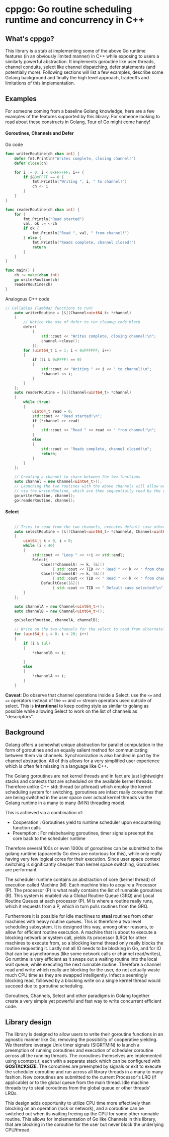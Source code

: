 # cppgo: Go routine scheduling runtime and concurrency in C++

## What's cppgo?

This library is a stab at implementing some of the above Go runtime features (in an obviously limited manner) in C++ while exposing to users a similarly powerful
abstraction. It implements goroutine like user threads, channel conduits, select like channel dispatching, defer statements (and potentially more). Following sections will
list a few examples, describe some Golang background and finally the high level approach, tradeoffs and limitations of this implementation.

## Examples

For someone coming from a baseline Golang knowledge, here are a few examples of the features supported by this library. For someone looking to read about these constructs in Golang,
[Tour of Go](https://tour.golang.org/) might come handy!

#### Goroutines, Channels and Defer

Go code
```go
func writerRoutine(ch chan int) {
	defer fmt.Println("Writes complete, closing channel!")
	defer close(ch)

	for i := 0; i < 0xFFFFFF; i++ {
		if i&0xFFFF == 0 {
			fmt.Println("Writing ", i, " to channel!")
			ch <- i
		}
	}
}

func readerRoutine(ch chan int) {
	for {
		fmt.Println("Read started")
		val, ok := <-ch
		if ok {
			fmt.Println("Read ", val, " from channel!")
		} else {
			fmt.Println("Reads complete, channel closed!")
			return
		}
	}
}

func main() {
	ch := make(chan int)
	go writerRoutine(ch)
	readerRoutine(ch)
}

```

Analogous C++ code
```cpp
// Callables (lambda/ functions to run)
    auto writerRoutine = [&](Channel<uint64_t> *channel)
    {
        // Notice the use of defer to run cleanup code block
        defer(
            {
                std::cout << "Writes complete, closing channel!\n";
                channel->close();
            });
        for (uint64_t i = 1; i < 0xFFFFFF; i++)
        {
            if ((i & 0xFFFF) == 0)
            {
                std::cout << "Writing " << i << " to channel!\n";
                *channel << i;
            }
        }
    };
    auto readerRoutine = [&](Channel<uint64_t> *channel)
    {
        while (true)
        {
            uint64_t read = 0;
            std::cout << "Read started!\n";
            if (*channel >> read)
            {
                std::cout << "Read " << read << " from channel!\n";
            }
            else
            {
                std::cout << "Reads complete, channel closed!\n";
                return;
            }
        }
    };

    // Creating a channel to share between the two functions
    auto channel = new Channel<uint64_t>();
    // Launching the two routines with the above channels will allow writes to happen on the channel
    // via the writerRoutine, which are then sequentially read by the readerRoutine and printed
    go(writerRoutine, channel);
    go(readerRoutine, channel);

```

#### Select

```cpp

    // Tries to read from the two channels, executes default case otherwise
    auto selectRoutine = [&](Channel<uint64_t> *channelA, Channel<uint64_t> *channelB)
    {
        uint64_t k = 0, i = 0;
        while (i < 40)
        {
            std::cout << "Loop " << ++i << std::endl;
            Select{
                Case((*channelA) >= k, [&]()
                     { std::cout << TID << " Read " << k << " from channel A!\n"; }),
                Case((*channelB) >= k, [&]()
                     { std::cout << TID << " Read " << k << " from channel B!\n"; }),
                DefaultCase([&]()
                     { std::cout << TID << " Default case selected!\n"; })}();
        }
    };

    auto channelA = new Channel<uint64_t>();
    auto channelB = new Channel<uint64_t>();

    go(selectRoutine, channelA, channelB);

    // Write on the two channels for the select to read from alternately
    for (uint64_t i = 0; i < 20; i++)
    {
        if (i & 1ul)
        {
            *channelB << i;

        }
        else
        {
            *channelA << i;
        }
    }
```
**Caveat**: Do observe that channel operations inside a Select, use the `<=` and `=>` operators instead of the `<<` and `>>` stream operators used outside of
select. This is **intentional** to keep coding style as similar to golang as possible while allowing Select to work on the list of channels as "descriptors".

## Background

Golang offers a somewhat unique abstraction for parallel computation in the form of goroutines and an equally salient method for communicating
between them via channels. Synchronization is also handled in part by the channel abstraction. All of this allows for a very simplified user experience
which is often felt missing in a language like C++.

The Golang goroutines are not kernel threads and in fact are just lightweight stacks and contexts that are scheduled on the available kernel threads.
Therefore unlike C++ std::thread (or pthread) which employ the kernel scheduling system for switching, goroutines are infact really coroutines that
are being switched in the user space over actual kernel threads via the Golang runtime in a many to many (M:N) threading model.

This is achieved via a combination of:
* Cooperation : Goroutines yield to runtime scheduler upon encountering function calls
* Preemption : For misbehaving goroutines, timer signals preempt the core back to the scheduler runtime

Therefore several 100s or even 1000s of goroutines can be submitted to the golang runtime (apparently Go devs are notorious for this), while only really
having very few logical cores for their execution. Since user space context switching is significantly cheaper than kernel space switching, Goroutines are
performant.

The scheduler runtime contains an abstraction of core (kernel thread) of execution called Machine (M). Each machine tries to acquire a Processor (P).
The processor (P) is what really contains the list of runnable goroutines (R). This system is enabled via a Global Routine Queue (GRQ) and Local Routine Queues
at each processor (P). M is where a routine really runs, which it requests from a P, which in turn pulls routines from the GRQ.

Furthermore it is possible for idle machines to **steal** routines from other machines with heavy routine queues. This is therefore a two level scheduling
subsystem. It is designed this way, among other reasons, to allow for efficient routine execution. A machine that is about to execute a blocking network
or system call, yields its processor (LRQ) for other machines to execute from, so a blocking kernel thread only really blocks the routine requesting it.
Lastly not all IO needs to be blocking in Go, and for IO that can be asynchronous (like some network calls or channel read/writes), Go runtime is very
efficient as it swaps out a waiting routine into the local wait queue, while executing the next runnable routine. Therefore a channel read and write
which really are blocking for the user, do not actually waste much CPU time as they are swapped intelligently. Infact a seemingly blocking read, followed
by a blocking write on a single kernel thread would succeed due to goroutine scheduling.

Goroutines, Channels, Select and other paradigms in Golang together create a very simple yet powerful and fast way to write concurrent efficient code.

## Library design

The library is designed to allow users to write their goroutine functions in an agnostic manner like Go, removing the possibility of cooperative yielding. We
therefore leverage Unix timer signals (SIGRTMIN) to launch a preemption of running coroutines and execution of scheduler coroutine across all the running
threads. The coroutines themselves are implemented using ucontext_t, each with a separate stack which can be configured with **GOSTACKSIZE**.
The coroutines are preempted by signals or exit to execute the scheduler coroutine and run across all library threads in a many to many fashion. New coroutines
are submitted to the current Processor's LRQ (if applicable) or to the global queue from the main thread. Idle machine threads try to steal coroutines from the
global queue or other threads' LRQs.

This design adds opportunity to utilize CPU time more effectively than blocking on an operation (lock or network), and a coroutine can be switched out when its waiting
freeing up the CPU for some other runnable routine. This allows for implementation of Go like Channels in this library, that are blocking in the coroutine for the user
but never block the underlying CPU/thread.